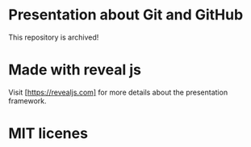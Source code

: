 # Presentation about Git and GitHub
This repository is archived!

# Made with reveal js
Visit [https://revealjs.com] for more details about the presentation framework.

# MIT licenes 
